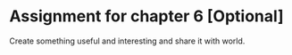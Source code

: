 Assignment for chapter 6 [Optional]
===================================

Create something useful and interesting and share it
with world.

